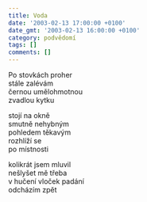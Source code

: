 ```yaml
---
title: Voda
date: '2003-02-13 17:00:00 +0100'
date_gmt: '2003-02-13 16:00:00 +0100'
category: podvědomí
tags: []
comments: []
---
```


<p>Po stovkách proher<br>stále zalévám<br>černou umělohmotnou<br>zvadlou kytku</p>
<p>stojí na okně<br>smutně nehybným<br>pohledem těkavým<br>rozhlíží se <br>po místnosti</p>
<p>kolikrát jsem mluvil<br>nešlyšet mě třeba<br>v hučení vloček padání<br>odcházím zpět</p>
